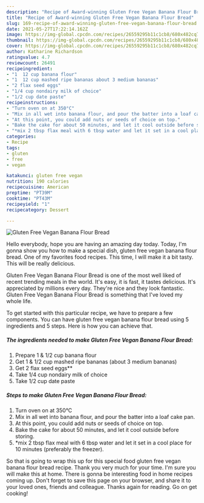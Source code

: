```yaml
---
description: "Recipe of Award-winning Gluten Free Vegan Banana Flour Bread"
title: "Recipe of Award-winning Gluten Free Vegan Banana Flour Bread"
slug: 169-recipe-of-award-winning-gluten-free-vegan-banana-flour-bread
date: 2021-05-27T17:22:14.162Z
image: https://img-global.cpcdn.com/recipes/26559295b11c1cb8/680x482cq70/gluten-free-vegan-banana-flour-bread-recipe-main-photo.jpg
thumbnail: https://img-global.cpcdn.com/recipes/26559295b11c1cb8/680x482cq70/gluten-free-vegan-banana-flour-bread-recipe-main-photo.jpg
cover: https://img-global.cpcdn.com/recipes/26559295b11c1cb8/680x482cq70/gluten-free-vegan-banana-flour-bread-recipe-main-photo.jpg
author: Katharine Richardson
ratingvalue: 4.7
reviewcount: 26491
recipeingredient:
- "1  12 cup banana flour"
- "1  12 cup mashed ripe bananas about 3 medium bananas"
- "2 flax seed eggs"
- "1/4 cup nondairy milk of choice"
- "1/2 cup date paste"
recipeinstructions:
- "Turn oven on at 350°C"
- "Mix in all wet into banana flour, and pour the batter into a loaf cake pan."
- "At this point, you could add nuts or seeds of choice on top."
- "Bake the cake for about 50 minutes, and let it cool outside before storing."
- "*mix 2 tbsp flax meal with 6 tbsp water and let it set in a cool place for 10 minutes (preferably the freezer)."
categories:
- Recipe
tags:
- gluten
- free
- vegan

katakunci: gluten free vegan 
nutrition: 190 calories
recipecuisine: American
preptime: "PT39M"
cooktime: "PT43M"
recipeyield: "1"
recipecategory: Dessert

---
```



![Gluten Free Vegan Banana Flour Bread](https://img-global.cpcdn.com/recipes/26559295b11c1cb8/680x482cq70/gluten-free-vegan-banana-flour-bread-recipe-main-photo.jpg)

Hello everybody, hope you are having an amazing day today. Today, I'm gonna show you how to make a special dish, gluten free vegan banana flour bread. One of my favorites food recipes. This time, I will make it a bit tasty. This will be really delicious.



Gluten Free Vegan Banana Flour Bread is one of the most well liked of recent trending meals in the world. It's easy, it is fast, it tastes delicious. It's appreciated by millions every day. They're nice and they look fantastic. Gluten Free Vegan Banana Flour Bread is something that I've loved my whole life.


To get started with this particular recipe, we have to prepare a few components. You can have gluten free vegan banana flour bread using 5 ingredients and 5 steps. Here is how you can achieve that.

<!--inarticleads1-->

##### The ingredients needed to make Gluten Free Vegan Banana Flour Bread:

1. Prepare 1 &amp; 1/2 cup banana flour
1. Get 1 &amp; 1/2 cup mashed ripe bananas (about 3 medium bananas)
1. Get 2 flax seed eggs**
1. Take 1/4 cup nondairy milk of choice
1. Take 1/2 cup date paste




<!--inarticleads2-->

##### Steps to make Gluten Free Vegan Banana Flour Bread:

1. Turn oven on at 350°C
1. Mix in all wet into banana flour, and pour the batter into a loaf cake pan.
1. At this point, you could add nuts or seeds of choice on top.
1. Bake the cake for about 50 minutes, and let it cool outside before storing.
1. *mix 2 tbsp flax meal with 6 tbsp water and let it set in a cool place for 10 minutes (preferably the freezer).




So that is going to wrap this up for this special food gluten free vegan banana flour bread recipe. Thank you very much for your time. I'm sure you will make this at home. There is gonna be interesting food in home recipes coming up. Don't forget to save this page on your browser, and share it to your loved ones, friends and colleague. Thanks again for reading. Go on get cooking!
